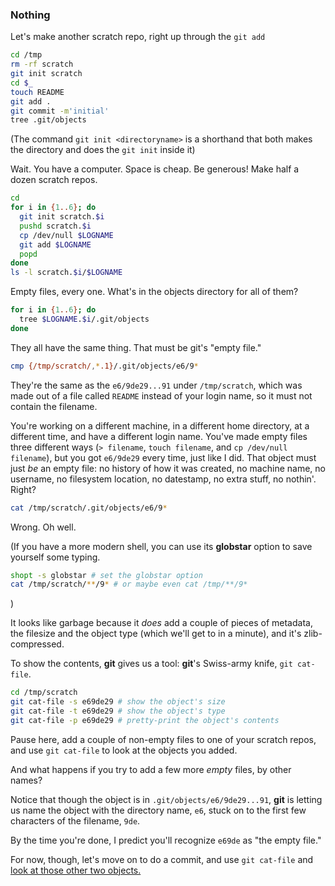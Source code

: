 ### Nothing

Let's make another scratch repo, right up through the ```git add```
```bash
cd /tmp
rm -rf scratch
git init scratch
cd $_
touch README
git add .
git commit -m'initial'
tree .git/objects
```

(The command ```git init <directoryname>``` is a shorthand
that both makes the directory and does the ```git init``` inside it)

Wait.
You have a computer.
Space is cheap.
Be generous!
Make half a dozen scratch repos.

```bash
cd
for i in {1..6}; do
  git init scratch.$i
  pushd scratch.$i
  cp /dev/null $LOGNAME
  git add $LOGNAME
  popd
done
ls -l scratch.$i/$LOGNAME
```

Empty files, every one.
What's in the objects directory for all of them?

```bash
for i in {1..6}; do
  tree $LOGNAME.$i/.git/objects
done
```

They all have the same thing. That must be git's "empty file."

```bash
cmp {/tmp/scratch/,*.1}/.git/objects/e6/9*
```

They're the same as the ```e6/9de29...91``` under ```/tmp/scratch```,
which was made out of a file called ```README``` instead of your login name,
so it must not contain the filename.

You're working on a different machine, in a different home directory, at a different time, and have a different login name.
You've made empty files three different ways (```> filename```, ```touch filename```, and ```cp /dev/null filename```),
but you got ```e6/9de29``` every time, just like I did. That object must just *be* an empty file:
no history of how it was created, no machine name, no username, no filesystem location, no datestamp, no extra stuff, no nothin'. Right?

```bash
cat /tmp/scratch/.git/objects/e6/9*
```

Wrong. Oh well.

(If you have a more modern shell,
you can use its **globstar** option
to save yourself some typing.

```bash
shopt -s globstar # set the globstar option
cat /tmp/scratch/**/9* # or maybe even cat /tmp/**/9*
```

)

It looks like garbage because it *does* add a couple of pieces of metadata, the filesize and the object type (which we'll get to in a minute), and it's zlib-compressed.

To show the contents, **git** gives us a tool: **git**'s Swiss-army knife, ```git cat-file```.

```bash
cd /tmp/scratch
git cat-file -s e69de29 # show the object's size
git cat-file -t e69de29 # show the object's type
git cat-file -p e69de29 # pretty-print the object's contents
```

Pause here, add a couple of non-empty files to one of your scratch repos, and use ```git cat-file``` to look at the objects you added.

And what happens if you try to add a few more *empty* files, by other names?

Notice that though the object is in ```.git/objects/e6/9de29...91```,
**git** is letting us name the object with the directory name, ```e6```, stuck on to the first few characters of the filename, ```9de```.

By the time you're done, I predict you'll recognize ```e69de``` as "the empty file."

For now, though, let's move on to do a commit, and use ```git cat-file``` and
[look at those other two objects.](https://github.com/jsh/git-internals/repos/two-new-object-types.md)
